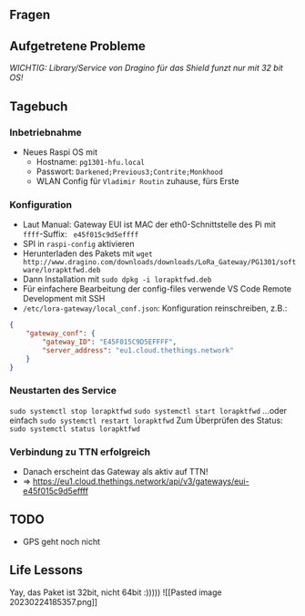 ## Fragen

## Aufgetretene Probleme

_WICHTIG: Library/Service von Dragino für das Shield funzt nur mit 32 bit OS!_

## Tagebuch

### Inbetriebnahme

- Neues Raspi OS mit
  - Hostname: `pg1301-hfu.local`
  - Passwort: `Darkened;Previous3;Contrite;Monkhood`
  - WLAN Config für `Vladimir Routin` zuhause, fürs Erste

### Konfiguration

- Laut Manual: Gateway EUI ist MAC der eth0-Schnittstelle des Pi mit `ffff`-Suffix: `  e45f015c9d5effff `
- SPI in `raspi-config` aktivieren
- Herunterladen des Pakets mit `wget http://www.dragino.com/downloads/downloads/LoRa_Gateway/PG1301/software/lorapktfwd.deb`
- Dann Installation mit `sudo dpkg -i lorapktfwd.deb`
- Für einfachere Bearbeitung der config-files verwende VS Code Remote Development mit SSH
- `/etc/lora-gateway/local_conf.json`: Konfiguration reinschreiben, z.B.:

```json
{
    "gateway_conf": {
        "gateway_ID": "E45F015C9D5EFFFF",
        "server_address": "eu1.cloud.thethings.network"
    }
}
```

### Neustarten des Service

`sudo systemctl stop lorapktfwd`
`sudo systemctl start lorapktfwd`
...oder einfach `sudo systemctl restart lorapktfwd`
Zum Überprüfen des Status: `sudo systemctl status lorapktfwd`

### Verbindung zu TTN erfolgreich

- Danach erscheint das Gateway als aktiv auf TTN!
- => <https://eu1.cloud.thethings.network/api/v3/gateways/eui-e45f015c9d5effff>

## TODO

- GPS geht noch nicht

## Life Lessons

Yay, das Paket ist 32bit, nicht 64bit :)))))
![[Pasted image 20230224185357.png]]
